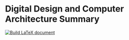 # Digital Design and Computer Architecture Summary
[![Build LaTeX document](https://github.com/DannyCamenisch/digitech_summary/actions/workflows/buildLaTeX.yml/badge.svg)](https://github.com/DannyCamenisch/digitech_summary/actions/workflows/buildLaTeX.yml)
